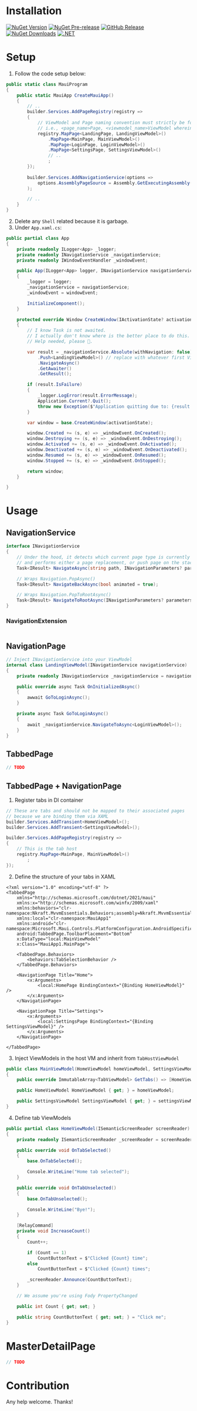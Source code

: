 # Installation
[![NuGet Version](https://img.shields.io/nuget/v/Nkraft.MvvmEssentials.svg)](https://www.nuget.org/packages/Nkraft.MvvmEssentials/)
[![NuGet Pre-release](https://img.shields.io/nuget/vpre/Nkraft.MvvmEssentials.svg)](https://www.nuget.org/packages/Nkraft.MvvmEssentials/)
[![GitHub Release](https://img.shields.io/github/release/mr5z/Nkraft.MvvmEssentials.svg?style=flat)](https://github.com/mr5z/Nkraft.MvvmEssentials/packages/385702)
[![NuGet Downloads](https://img.shields.io/nuget/dt/Nkraft.MvvmEssentials.svg)](https://www.nuget.org/packages/Nkraft.MvvmEssentials/)
[![.NET](https://github.com/mr5z/PropertyValidator/actions/workflows/dotnet.yml/badge.svg)](https://github.com/mr5z/Nkraft.MvvmEssentials/actions/workflows/dotnet.yml)

# Setup

1. Follow the code setup below:
```cs
public static class MauiProgram
{
    public static MauiApp CreateMauiApp()
    {
        // ..
        builder.Services.AddPageRegistry(registry =>
        {
            // ViewModel and Page naming convention must strictly be followed
            // i.e., <page_name>Page, <viewmodel_name>ViewModel wherein page_name == viewmodel_name
            registry.MapPage<LandingPage, LandingViewModel>()
                .MapPage<MainPage, MainViewModel>()
                .MapPage<LoginPage, LoginViewModel>()
                .MapPage<SettingsPage, SettingsViewModel>()
                // ..
                ;
        });
    
        builder.Services.AddNavigationService(options =>
            options.AssemblyPageSource = Assembly.GetExecutingAssembly()
        );

        // ..
    }
}
```
2. Delete any `Shell` related because it is garbage.
3. Under `App.xaml.cs`:
```cs
public partial class App
{
	private readonly ILogger<App> _logger;
	private readonly INavigationService _navigationService;
	private readonly IWindowEventHandler _windowEvent;

	public App(ILogger<App> logger, INavigationService navigationService, IWindowEventHandler windowEvent)
	{
		_logger = logger;
		_navigationService = navigationService;
		_windowEvent = windowEvent;

		InitializeComponent();
	}

	protected override Window CreateWindow(IActivationState? activationState)
	{
		// I know Task is not awaited.
		// I actually don't know where is the better place to do this.
		// Help needed, please 🙏.

		var result = _navigationService.Absolute(withNavigation: false)
			.Push<LandingViewModel>() // replace with whatever first ViewModel your app should use
			.NavigateAsync()
			.GetAwaiter()
			.GetResult();

		if (result.IsFailure)
		{
			_logger.LogError(result.ErrorMessage);
			Application.Current?.Quit();
			throw new Exception($"Application quitting due to: {result.ErrorMessage}");
		}

		var window = base.CreateWindow(activationState);

		window.Created += (s, e) => _windowEvent.OnCreated();
		window.Destroying += (s, e) => _windowEvent.OnDestroying();
		window.Activated += (s, e) => _windowEvent.OnActivated();
		window.Deactivated += (s, e) => _windowEvent.OnDeactivated();
		window.Resumed += (s, e) => _windowEvent.OnResumed();
		window.Stopped += (s, e) => _windowEvent.OnStopped();

		return window;
	}

}
```

# Usage

## NavigationService
```cs
interface INavigationService
{
	// Under the hood, it detects which current page type is currently active,
	// and performs either a page replacement, or push page on the stack if its NavigationPage
	Task<IResult> NavigateAsync(string path, INavigationParameters? parameters = null, bool animated = true);

	// Wraps Navigation.PopAsync()
	Task<IResult> NavigateBackAsync(bool animated = true);

	// Wraps Navigation.PopToRootAsync()
	Task<IResult> NavigateToRootAsync(INavigationParameters? parameters = null, bool animated = true);
}
```

### NavigationExtension

```cs
```

## NavigationPage
```cs
// Inject INavigationService into your ViewModel
internal class LandingViewModel(INavigationService navigationService) : PageViewModel
{
    private readonly INavigationService _navigationService = navigationService;

    public override async Task OnInitializedAsync()
    {
        awwait GoToLoginAsync();
    }

    private async Task GoToLoginAsync()
    {
        await _navigationService.NavigateToAsync<LoginViewModel>();
    }
}
```

## TabbedPage
```cs
// TODO
```

## TabbedPage + NavigationPage

1. Register tabs in DI container
```cs
// These are tabs and should not be mapped to their associated pages
// because we are binding them via XAML
builder.Services.AddTransient<HomeViewModel>();
builder.Services.AddTransient<SettingsViewModel>();

builder.Services.AddPageRegistry(registry =>
{
	// This is the tab host
	registry.MapPage<MainPage, MainViewModel>()
		;
});
```

2. Define the structure of your tabs in XAML
```xaml
<?xml version="1.0" encoding="utf-8" ?>
<TabbedPage
	xmlns="http://schemas.microsoft.com/dotnet/2021/maui"
	xmlns:x="http://schemas.microsoft.com/winfx/2009/xaml"
	xmlns:behaviors="clr-namespace:Nkraft.MvvmEssentials.Behaviors;assembly=Nkraft.MvvmEssentials"
	xmlns:local="clr-namespace:MauiApp1"
	xmlns:android="clr-namespace:Microsoft.Maui.Controls.PlatformConfiguration.AndroidSpecific;assembly=Microsoft.Maui.Controls"
	android:TabbedPage.ToolbarPlacement="Bottom"
	x:DataType="local:MainViewModel"
	x:Class="MauiApp1.MainPage">

	<TabbedPage.Behaviors>
		<behaviors:TabSelectionBehavior />
	</TabbedPage.Behaviors>

	<NavigationPage Title="Home">
		<x:Arguments>
			<local:HomePage BindingContext="{Binding HomeViewModel}" />
		</x:Arguments>
	</NavigationPage>

	<NavigationPage Title="Settings">
		<x:Arguments>
			<local:SettingsPage BindingContext="{Binding SettingsViewModel}" />
		</x:Arguments>
	</NavigationPage>

</TabbedPage>
```

3. Inject ViewModels in the host VM and inherit from `TabHostViewModel`
```cs
public class MainViewModel(HomeViewModel homeViewModel, SettingsViewModel settingsViewModel) : TabHostViewModel
{
	public override ImmutableArray<TabViewModel> GetTabs() => [HomeViewModel, SettingsViewModel];

	public HomeViewModel HomeViewModel { get; } = homeViewModel;

	public SettingsViewModel SettingsViewModel { get; } = settingsViewModel;
}
```

4. Define tab ViewModels
```cs
public partial class HomeViewModel(ISemanticScreenReader screenReader) : TabViewModel
{
	private readonly ISemanticScreenReader _screenReader = screenReader;

	public override void OnTabSelected()
	{
		base.OnTabSelected();

		Console.WriteLine("Home tab selected");
	}

	public override void OnTabUnselected()
	{
		base.OnTabUnselected();

		Console.WriteLine("Bye!");
	}

	[RelayCommand]
	private void IncreaseCount()
	{
		Count++;

		if (Count == 1)
			CountButtonText = $"Clicked {Count} time";
		else
			CountButtonText = $"Clicked {Count} times";

		_screenReader.Announce(CountButtonText);
	}

	// We assume you're using Fody PropertyChanged

	public int Count { get; set; }

	public string CountButtonText { get; set; } = "Click me";
}

```

# MasterDetailPage
```cs
// TODO
```

# Contribution
Any help welcome. Thanks!
